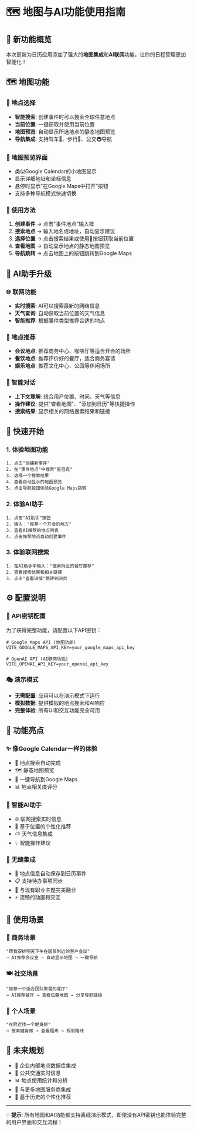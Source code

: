 # 🗺️ 地图与AI功能使用指南

## 🎯 新功能概览

本次更新为日历应用添加了强大的**地图集成**和**AI联网**功能，让你的日程管理更加智能化！

## 🗺️ 地图功能

### 📍 地点选择
- **智能搜索**: 创建事件时可以搜索全球任意地点
- **当前位置**: 一键获取并使用当前位置
- **地图预览**: 自动显示所选地点的静态地图预览
- **导航集成**: 支持驾车🚗、步行🚶、公交🚇导航

### 🎨 地图预览界面
- 类似Google Calendar的小地图显示
- 显示详细地址和坐标信息
- 悬停时显示"在Google Maps中打开"按钮
- 支持多种导航模式快速切换

### 🔧 使用方法
1. **创建事件** → 点击"事件地点"输入框
2. **搜索地点** → 输入地名或地址，自动显示建议
3. **选择位置** → 点击搜索结果或使用📍按钮获取当前位置
4. **查看地图** → 自动显示地点的静态地图预览
5. **导航跳转** → 点击地图上的按钮跳转到Google Maps

## 🤖 AI助手升级

### 🌐 联网功能
- **实时搜索**: AI可以搜索最新的网络信息
- **天气查询**: 自动获取当前位置的天气信息
- **智能推荐**: 根据事件类型推荐合适的地点

### 📍 地点推荐
- **会议地点**: 推荐商务中心、咖啡厅等适合开会的场所
- **餐饮地点**: 推荐评价好的餐厅，适合商务宴请
- **娱乐地点**: 推荐文化中心、公园等休闲场所

### 💬 智能对话
- **上下文理解**: 结合用户位置、时间、天气等信息
- **操作建议**: 提供"查看地图"、"添加到日历"等快捷操作
- **搜索结果**: 显示相关的网络搜索结果和链接

## 🚀 快速开始

### 1. 体验地图功能
```
1. 点击"创建新事件"
2. 在"事件地点"中搜索"星巴克"
3. 选择一个搜索结果
4. 查看自动显示的地图预览
5. 点击导航按钮体验Google Maps跳转
```

### 2. 体验AI助手
```
1. 点击"AI助手"按钮
2. 输入："推荐一个开会的地方"
3. 查看AI推荐的地点列表
4. 点击推荐地点自动创建事件
```

### 3. 体验联网搜索
```
1. 在AI助手中输入："搜索附近的餐厅推荐"
2. 查看搜索结果和相关链接
3. 点击"查看详情"跳转到网页
```

## ⚙️ 配置说明

### 🔑 API密钥配置
为了获得完整功能，请配置以下API密钥：

```env
# Google Maps API (地图功能)
VITE_GOOGLE_MAPS_API_KEY=your_google_maps_api_key

# OpenAI API (AI联网功能)
VITE_OPENAI_API_KEY=your_openai_api_key
```

### 🎭 演示模式
- **无需配置**: 应用可以在演示模式下运行
- **模拟数据**: 提供模拟的地点搜索和AI响应
- **完整体验**: 所有UI和交互功能完全可用

## 📱 功能亮点

### ✨ 像Google Calendar一样的体验
- 📍 地点搜索自动完成
- 🗺️ 静态地图预览
- 🧭 一键导航到Google Maps
- 📊 地点相关度评分

### 🧠 智能AI助手
- 🌐 联网搜索实时信息
- 📍 基于位置的个性化推荐
- ⛅ 天气信息集成
- 💡 智能操作建议

### 🔄 无缝集成
- 📅 地点信息自动保存到日历事件
- 📋 支持待办事项同步
- 🎨 与现有职业主题完美融合
- ⚡ 流畅的动画和交互

## 🎯 使用场景

### 👔 商务场景
```
"帮我安排明天下午在国贸附近的客户会议"
→ AI推荐会议室 → 自动显示地图 → 一键导航
```

### 🍽️ 社交场景
```
"推荐一个适合团队聚餐的餐厅"
→ AI推荐餐厅 → 查看位置地图 → 分享导航链接
```

### 🏃 个人场景
```
"在附近找一个健身房"
→ 搜索健身房 → 查看距离 → 规划路线
```

## 🔮 未来规划

- 🏢 企业内部地点数据库集成
- 🚌 公共交通实时信息
- 📊 地点使用统计和分析
- 🔄 与更多地图服务商集成
- 🎯 基于历史的个性化推荐

---

💡 **提示**: 所有地图和AI功能都支持离线演示模式，即使没有API密钥也能体验完整的用户界面和交互流程！ 